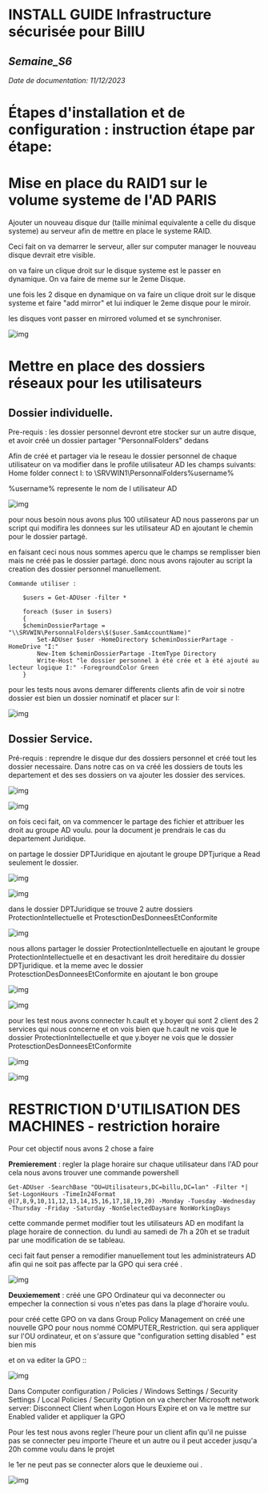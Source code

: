 # **INSTALL GUIDE Infrastructure sécurisée pour BillU**
## _Semaine_S6_
_Date de documentation: 11/12/2023_

# **Étapes d'installation et de configuration : instruction étape par étape:**
# Mise en place du RAID1 sur le volume systeme de l'AD PARIS

Ajouter un nouveau disque dur (taille minimal equivalente a celle du disque systeme) au serveur afin de mettre en place le systeme RAID.

Ceci fait on va demarrer le serveur, aller sur computer manager le nouveau disque devrait etre visible.

on va faire un clique droit sur le disque systeme est le passer en dynamique. On va faire de meme sur le 2eme Disque. 

une fois les 2 disque en dynamique on va faire un clique droit sur le disque systeme et faire "add mirror" et lui indiquer le 2eme disque pour le miroir.

les disques vont passer en mirrored volumed et se synchroniser.

![img](https://github.com/michaelc31/Projet-image/blob/main/Nouveau%20dossier/RAID.JPG?raw=true)

# Mettre en place des dossiers réseaux pour les utilisateurs

## Dossier individuelle.

Pre-requis : les dossier personnel devront etre stocker sur un autre disque, et avoir créé un dossier partager "PersonnalFolders" dedans

Afin de créé et partager via le reseau le dossier personnel de chaque utilisateur on va modifier dans le profile utilisateur AD les champs suivants: Home folder connect I: to \\SRVWIN1\PersonnalFolders\%username%

%username% represente le nom de l utilisateur AD 

![img](https://github.com/michaelc31/Projet-image/blob/main/Nouveau%20dossier/DP.JPG?raw=true)


pour nous besoin nous avons plus 100 utilisateur AD nous passerons par un script qui modifira les donnees sur les utilisateur AD en ajoutant le chemin pour le dossier partagé. 

en faisant ceci nous nous sommes apercu que le champs se remplisser bien mais ne créé pas le dossier partagé. donc nous avons rajouter au script la creation des dossier personnel manuellement.

    Commande utiliser :

        $users = Get-ADUser -filter *

        foreach ($user in $users)
        {
        $cheminDossierPartage = "\\SRVWIN\PersonnalFolders\$($user.SamAccountName)"
            Set-ADUser $user -HomeDirectory $cheminDossierPartage -HomeDrive "I:"
            New-Item $cheminDossierPartage -ItemType Directory 
            Write-Host "le dossier personnel à été crée et à été ajouté au lecteur logique I:" -ForegroundColor Green 
        }

pour les tests nous avons demarer differents clients afin de voir si notre dossier est bien un dossier nominatif et placer sur I:

![img](https://github.com/michaelc31/Projet-image/blob/main/Nouveau%20dossier/Dp2.JPG?raw=true)

## Dossier Service.

Pré-requis : reprendre le disque dur des dossiers personnel et créé tout les dossier necessaire. Dans notre cas on va créé les dossiers de touts les departement et des ses dossiers on va 
ajouter les dossier des services.

![img](https://github.com/michaelc31/Projet-image/blob/main/Nouveau%20dossier/DS.JPG?raw=true)

![img](https://github.com/michaelc31/Projet-image/blob/main/Nouveau%20dossier/DS2.JPG?raw=true)

on fois ceci fait, on va commencer le partage des fichier et attribuer les droit au groupe AD voulu. pour la document je prendrais le cas du departement Juridique.

on partage le dossier DPTJuridique en ajoutant le groupe DPTjurique a Read seulement le dossier.

![img](https://github.com/michaelc31/Projet-image/blob/main/Nouveau%20dossier/DS3.JPG?raw=true)

![img](https://github.com/michaelc31/Projet-image/blob/main/Nouveau%20dossier/DS4.JPG?raw=true)

dans le dossier DPTJuridique se trouve 2 autre dossiers ProtectionIntellectuelle et ProtesctionDesDonneesEtConformite

![img](https://github.com/michaelc31/Projet-image/blob/main/Nouveau%20dossier/DS5.JPG?raw=true)

nous allons partager le dossier ProtectionIntellectuelle en ajoutant le groupe ProtectionIntellectuelle et en desactivant les droit hereditaire du dossier DPTjuridique. 
et la meme avec le dossier ProtesctionDesDonneesEtConformite en ajoutant le bon groupe

![img](https://github.com/michaelc31/Projet-image/blob/main/Nouveau%20dossier/DS6.JPG?raw=true)

![img](https://github.com/michaelc31/Projet-image/blob/main/Nouveau%20dossier/DS7.JPG?raw=true)

pour les test nous avons connecter h.cault et y.boyer qui sont 2 client des 2 services qui nous concerne et on vois bien que h.cault ne vois que le dossier ProtectionIntellectuelle
et que y.boyer ne vois que le dossier ProtesctionDesDonneesEtConformite

![img](https://github.com/michaelc31/Projet-image/blob/main/Nouveau%20dossier/DS8.JPG?raw=true)

![img](https://github.com/michaelc31/Projet-image/blob/main/Nouveau%20dossier/DS9.JPG?raw=true)

# RESTRICTION D'UTILISATION DES MACHINES - restriction horaire

Pour cet objectif nous avons 2 chose a faire

**Premierement** : regler la plage horaire sur chaque utilisateur dans l'AD pour cela nous avons trouver une commande powershell

`Get-ADUser -SearchBase "OU=Utilisateurs,DC=billu,DC=lan" -Filter *| Set-LogonHours -TimeIn24Format @(7,8,9,10,11,12,13,14,15,16,17,18,19,20) -Monday -Tuesday -Wednesday -Thursday -Friday -Saturday -NonSelectedDaysare NonWorkingDays`

cette commande permet modifier tout les utilisateurs AD en modifant la plage horaire de connection. du lundi au samedi de 7h a 20h et se traduit par une modification de se tableau.

ceci fait faut penser a remodifier manuellement tout les administrateurs AD afin qui ne soit pas affecte par la GPO qui sera créé .

![img](https://github.com/michaelc31/Projet-image/blob/main/Nouveau%20dossier/RU.JPG?raw=true)

**Deuxiemement** : créé une GPO Ordinateur qui va deconnecter ou empecher la connection si vous n'etes pas dans la plage d'horaire voulu.

pour créé cette GPO on va dans Group Policy Management on créé une nouvelle GPO pour nous nommé COMPUTER_Restriction. qui sera appliquer sur l'OU ordinateur, et on s'assure que "configuration setting disabled " est bien mis

et on va editer la GPO :: 

![img](https://github.com/michaelc31/Projet-image/blob/main/Nouveau%20dossier/RU2.JPG?raw=true)

Dans Computer configuration / Policies / Windows Settings / Security Settings / Local Policies / Security Option on va chercher Microsoft network server: Disconnect Client when Logon Hours Expire et on va le mettre sur Enabled valider et appliquer la GPO

Pour les test nous avons regler l'heure pour un client afin qu'il ne puisse pas se connecter peu importe l'heure et un autre ou il peut acceder jusqu'a 20h comme voulu dans le projet

le 1er ne peut pas se connecter alors que le deuxieme oui .

![img](https://github.com/michaelc31/Projet-image/blob/main/Nouveau%20dossier/RU3.JPG?raw=true)



